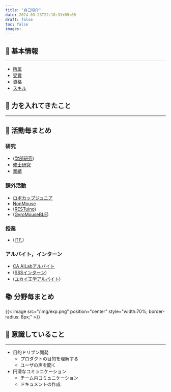 ```yaml
---
title: "自己紹介"
date: 2024-03-23T22:18:31+09:00
draft: false
toc: false
images:
---
```



## 👤 基本情報
---
- [所属](/aboutme/#武山侑輝（たけやま-ゆうき）-/-Yuki-TAKEYAMA)
- [受賞](/aboutme/#-受賞)
- [資格](/aboutme/#-資格)
- [スキル](/aboutme/#-スキル)

## 💪 力を入れてきたこと
---


## 🏃 活動毎まとめ

### 研究
- ([学部研究](/product/#-学部卒業研究))
- [修士研究](/product/#-修士研究)
- [業績](/research/#-国内会議(査読なし))

### 課外活動
- [ロボカップジュニア](/product/#-ロボカップジュニアサッカー)
- [NonMouse](/product/#-nonmouse)
- ([RESTuino](/product/#-restuino))
- ([GyroMouseBLE](/product/#-gyromouseble))

### 授業
- ([ITF.](/product/#-itf))

### アルバイト，インターン
- [CA AILabアルバイト](/workexp/#CyberAgent株式会社-AI事業本部-対話エージェントチーム)
- ([SSSインターン](/workexp/#ソニーセミコンダクタソリューションズ株式会社-コーデックシステム開発部-4課))
- ([ユカイ工学アルバイト](/workexp/#ユカイ工学株式会社))

## 📚 分野毎まとめ

{{< image src="/img/exp.png" position="center" style="width:70%; border-radius: 8px;" >}}


## 🤔 意識していること
---
- 目的ドリブン開発
    - プロダクトの目的を理解する
    - ユーザの声を聞く
- 円滑なコミュニケーション
    - チーム内コミュニケーション
    - ドキュメントの作成


